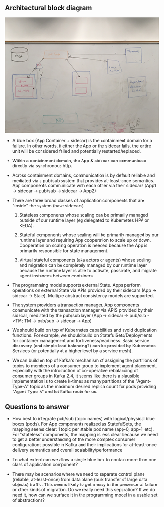 <!--
# Copyright IBM Corporation 2020,2023
#
# Licensed under the Apache License, Version 2.0 (the "License");
# you may not use this file except in compliance with the License.
# You may obtain a copy of the License at
#
#     http://www.apache.org/licenses/LICENSE-2.0
#
# Unless required by applicable law or agreed to in writing, software
# distributed under the License is distributed on an "AS IS" BASIS,
# WITHOUT WARRANTIES OR CONDITIONS OF ANY KIND, either express or implied.
# See the License for the specific language governing permissions and
# limitations under the License.
-->


## Architectural block diagram

![alt text](figures/architecture-20200213.jpg "block diagram")

+ A blue box (App Container + sidecar) is the containment domain for a
failure. In other words, if either the App or the sidecar fails, the
entire unit will be considered failed and potentially
restarted/replaced.

+ Within a containment domain, the App & sidecar can communicate
directly via synchronous http.

+ Across containment domains, communication is by default reliable and
mediated via a pub/sub system that provides at-least-once semantics.
App components communicate with each other via their sidecars
(App1 -> sidecar -> pub/sub -> sidecar -> App2)

+ There are three broad classes of application components that are
"inside" the system (have sidecars)

    1. Stateless components whose scaling can be primarily managed
    outside of our runtime layer (eg delegated to Kubernetes HPA or
    KEDA).
    
    2. Stateful components whose scaling will be primarily managed by
    our runtime layer and requiring App cooperation to scale up or
    down. Cooperation on scaling operation is needed because the App
    is primarily responsible for state management.

    3. Virtual stateful components (aka actors or agents) whose
    scaling and migration can be completely managed by our runtime
    layer because the runtime layer is able to activate, passivate,
    and migrate agent instances between containers.

+ The programming model supports external State. Apps perform
operations on external State via APIs provided by their sidecars (App
-> sidecar -> State). Multiple abstract consistency models are
supported.

+ The system providers a transaction manager.  App components
communicate with the transaction manager via APIS provided by their
sidecar, mediated by the pub/sub layer
(App -> sidecar -> pub/sub ->TM; TM -> pub/sub -> sidecar -> App)

+ We should build on top of Kubernetes capabilities and avoid
duplication functions.  For example, we should build on
StatefulSets/Deployments for container management and for
liveness/readiness.  Basic service discovery (and simple load
balancing?) can be provided by Kubernetes Services (or potentially at
a higher level by a service mesh).

+ We can build on top of Kafka's mechanism of assigning the partitions
of topics to members of a consumer group to implement agent
placement. Especially with the introduction of co-operative
rebalancing of consumer groups in Kafka 2.4, it seems like there is a
plausible implementation is to create k-times as many partitions of the
"Agent-Type-A" topic as the maximum desired replica count for pods
providing "Agent-Type-A" and let Kafka route for us.

## Questions to answer

+ How best to integrate pub/sub (topic names) with logical/physical
blue boxes (pods).  For App components realized as StatefulSets, the
mapping seems clear: 1 topic per stable pod name (app-0, app-1, etc).
For "stateless" components, the mapping is less clear because we need
to get a better understanding of the more complex consumer
configurations possible in Kafka and their implications for
at-least-once delivery semantics and overall scalability/performance.

+ To what extent can we allow a single blue box to contain more than
one class of application component?

+ There may be scenarios where we need to separate control plane
(reliable, at-least-once) from data plane (bulk transfer of large data
objects) traffic.  This seems likely to get messy in the presence of
failure or other kinds of migration.  Do we really need this
separation? If we do need it, how can we surface it in the programming
model in a usable set of abstractions?
